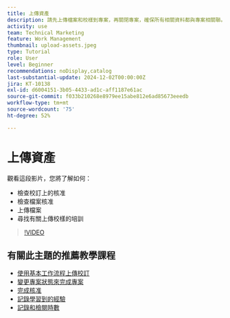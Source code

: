 ```yaml
---
title: 上傳資產
description: 請先上傳檔案和校樣到專案，再關閉專案，確保所有相關資料都與專案相關聯。
activity: use
team: Technical Marketing
feature: Work Management
thumbnail: upload-assets.jpeg
type: Tutorial
role: User
level: Beginner
recommendations: noDisplay,catalog
last-substantial-update: 2024-12-02T00:00:00Z
jira: KT-10138
exl-id: d6004151-3b05-4433-ad1c-aff1187e61ac
source-git-commit: f033b210268e8979ee15abe812e6ad85673eeedb
workflow-type: tm+mt
source-wordcount: '75'
ht-degree: 52%

---
```


# 上傳資產

觀看這段影片，您將了解如何：

* 檢查校訂上的核准
* 檢查檔案核准
* 上傳檔案
* 尋找有關上傳校樣的培訓

>[!VIDEO](https://video.tv.adobe.com/v/3440370/?quality=12&learn=on&enablevpops)

## 有關此主題的推薦教學課程

* [使用基本工作流程上傳校訂](/help/workfront-proof/upload-proofs/upload-a-proof-with-a-basic-workflow.md)
* [變更專案狀態來完成專案](/help/manage-work/projects/change-the-project-status.md)
* [完成核准](/help/manage-work/close-a-project/complete-approvals.md)
* [記錄學習到的經驗](/help/manage-work/close-a-project/lessons-learned-from-closing-a-project.md)
* [記錄和檢閱時數](/help/manage-work/close-a-project/log-and-review-hours.md)
